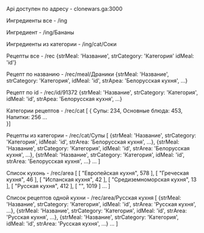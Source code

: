 Api доступен по адресу   -  clonewars.ga:3000

Ингредиенты все - /ing

Ингредиент - /ing/Бананы

Ингредиенты из категории - /ing/cat/Соки

Рецепты все - /rec      {strMeal: 'Название', strCategory: 'Категория' idMeal: 'id'}

Рецепт по названию - /rec/meal/Драники  {strMeal: 'Название', strCategory: 'Категория', idMeal: 'id', strАреа: 'Белорусская кухня', ...}

Рецепт по id - /rec/id/91372  {strMeal: 'Название', strCategory: 'Категория', idMeal: 'id', strАреа: 'Белорусская кухня', ...}

<!-- Рецепт c ингредиентом - /rec/ing/Молоко -->

Категории рецептов - /rec/cat           [ { Супы: 234,
                                             Основные блюда: 453,
                                            Напитки: 256 ...   
                                          }] 

Рецепты из категории - /rec/cat/Супы [ {strMeal: 'Название', strCategory: 'Категория', idMeal: 'id', strАrеа: 'Белорусская кухня', ...},
                                       {strMeal: 'Название', strCategory: 'Категория', idMeal: 'id', strАrеа: 'Белорусская кухня', ...}, 
                                        {strMeal: 'Название', strCategory: 'Категория', idMeal: 'id', strАrеа: 'Белорусская кухня', ...} ...  ]

Список кухонь - /rec/area               [ [ "Европейская кухня", 578 ],
                                         [ "Греческая кухня", 46 ],
                                         [ "Испанская кухня", 42 ],
                                         [ "Средиземноморская кухня", 13 ],
                                         [ "Русская кухня", 412 ],
                                         [ "", 1019 ] ...   ]

Список рецептов одной кухни  - /rec/area/Русская кухня  [ {strMeal: 'Название', strCategory: 'Категория', idMeal: 'id', strАrеа: 'Русская кухня', ...},
                                                        {strMeal: 'Название', strCategory: 'Категория', idMeal: 'id', strАrеа: 'Русская кухня', ...}, 
                                                        {strMeal: 'Название', strCategory: 'Категория', idMeal: 'id', strАrеа: 'Русская кухня', ...} ... ]
